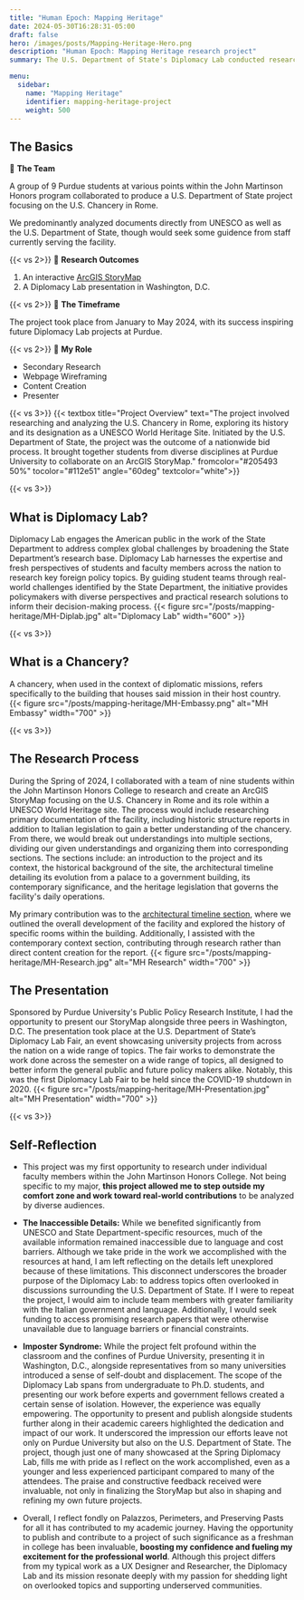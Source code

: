 ```yaml
---
title: "Human Epoch: Mapping Heritage"
date: 2024-05-30T16:28:31-05:00
draft: false
hero: /images/posts/Mapping-Heritage-Hero.png
description: "Human Epoch: Mapping Heritage research project"
summary: The U.S. Department of State's Diplomacy Lab conducted research on the cultural heritage and historic significance of the U.S. Chancery complex within the Historic Centre of Rome.

menu:
  sidebar:
    name: "Mapping Heritage"
    identifier: mapping-heritage-project
    weight: 500
---
```


## The Basics
🤝 **The Team**

A group of 9 Purdue students at various points within the John Martinson Honors program collaborated to produce a U.S. Department of State project focusing on the U.S. Chancery in Rome.

We predominantly analyzed documents directly from UNESCO as well as the U.S. Department of State, though would seek some guidence from staff currently serving the facility. 

{{< vs 2>}}
🚀 **Research Outcomes**
1. An interactive [ArcGIS StoryMap](https://storymaps.arcgis.com/stories/4c0ce6e6740144ffaea964f32994a48c)
2. A Diplomacy Lab presentation in Washington, D.C.

{{< vs 2>}}
📅 **The Timeframe**

The project took place from January to May 2024, with its success inspiring future Diplomacy Lab projects at Purdue. 

{{< vs 2>}}
🙋 **My Role**

- Secondary Research
- Webpage Wireframing
- Content Creation
- Presenter

{{< vs 3>}}
{{< textbox title="Project Overview" text="The project involved researching and analyzing the U.S. Chancery in Rome, exploring its history and its designation as a UNESCO World Heritage Site. Initiated by the U.S. Department of State, the project was the outcome of a nationwide bid process. It brought together students from diverse disciplines at Purdue University to collaborate on an ArcGIS StoryMap." fromcolor="#205493 50%" tocolor="#112e51" angle="60deg" textcolor="white">}}

{{< vs 3>}}
## What is Diplomacy Lab?
Diplomacy Lab engages the American public in the work of the State Department to address complex global challenges by broadening the State Department’s research base. Diplomacy Lab harnesses the expertise and fresh perspectives of students and faculty members across the nation to research key foreign policy topics. By guiding student teams through real-world challenges identified by the State Department, the initiative provides policymakers with diverse perspectives and practical research solutions to inform their decision-making process.
{{< figure src="/posts/mapping-heritage/MH-Diplab.jpg" alt="Diplomacy Lab" width="600" >}}

{{< vs 3>}}
## What is a Chancery?
A chancery, when used in the context of diplomatic missions, refers specifically to the building that houses said mission in their host country.
{{< figure src="/posts/mapping-heritage/MH-Embassy.png" alt="MH Embassy" width="700" >}}

{{< vs 3>}}
## The Research Process
During the Spring of 2024, I collaborated with a team of nine students within the John Martinson Honors College to research and create an ArcGIS StoryMap focusing on the U.S. Chancery in Rome and its role within a UNESCO World Heritage site. The process would include researching primary documentation of the facility, including historic structure reports in addition to Italian legislation to gain a better understanding of the chancery. From there, we would break out understandings into multiple sections, dividing our given understandings and organizing them into corresponding sections. The sections include: an introduction to the project and its context, the historical background of the site, the architectural timeline detailing its evolution from a palace to a government building, its contemporary significance, and the heritage legislation that governs the facility's daily operations.

My primary contribution was to the [architectural timeline section](https://www.google.com/url?q=https://storymaps.arcgis.com/stories/4c0ce6e6740144ffaea964f32994a48c%23ref-n-umpr1Y&sa=D&source=docs&ust=1735933716922371&usg=AOvVaw3SnYmuP191ny2iMw7r0sMw), where we outlined the overall development of the facility and explored the history of specific rooms within the building. Additionally, I assisted with the contemporary context section, contributing through research rather than direct content creation for the report. 
{{< figure src="/posts/mapping-heritage/MH-Research.jpg" alt="MH Research" width="700" >}}

## The Presentation
Sponsored by Purdue University's Public Policy Research Institute, I had the opportunity to present our StoryMap alongside three peers in Washington, D.C. The presentation took place at the U.S. Department of State’s Diplomacy Lab Fair, an event showcasing university projects from across the nation on a wide range of topics. The fair works to demonstrate the work done across the semester on a wide range of topics, all designed to better inform the general public and future policy makers alike. Notably, this was the first Diplomacy Lab Fair to be held since the COVID-19 shutdown in 2020. 
{{< figure src="/posts/mapping-heritage/MH-Presentation.jpg" alt="MH Presentation" width="700" >}}

{{< vs 3>}}
## Self-Reflection
- This project was my first opportunity to research under individual faculty members within the John Martinson Honors College. Not being specific to my major, **this project allowed me to step outside my comfort zone and work toward real-world contributions** to be analyzed by diverse audiences. 

- **The Inaccessible Details:** While we benefited significantly from UNESCO and State Department-specific resources, much of the available information remained inaccessible due to language and cost barriers. Although we take pride in the work we accomplished with the resources at hand, I am left reflecting on the details left unexplored because of these limitations. This disconnect underscores the broader purpose of the Diplomacy Lab: to address topics often overlooked in discussions surrounding the U.S. Department of State. If I were to repeat the project, I would aim to include team members with greater familiarity with the Italian government and language. Additionally, I would seek funding to access promising research papers that were otherwise unavailable due to language barriers or financial constraints.

- **Imposter Syndrome:** While the project felt profound within the classroom and the confines of Purdue University, presenting it in Washington, D.C., alongside representatives from so many universities introduced a sense of self-doubt and displacement. The scope of the Diplomacy Lab spans from undergraduate to Ph.D. students, and presenting our work before experts and government fellows created a certain sense of isolation. However, the experience was equally empowering. The opportunity to present and publish alongside students further along in their academic careers highlighted the dedication and impact of our work. It underscored the impression our efforts leave not only on Purdue University but also on the U.S. Department of State. The project, though just one of many showcased at the Spring Diplomacy Lab, fills me with pride as I reflect on the work accomplished, even as a younger and less experienced participant compared to many of the attendees. The praise and constructive feedback received were invaluable, not only in finalizing the StoryMap but also in shaping and refining my own future projects.

- Overall, I reflect fondly on Palazzos, Perimeters, and Preserving Pasts for all it has contributed to my academic journey. Having the opportunity to publish and contribute to a project of such significance as a freshman in college has been invaluable, **boosting my confidence and fueling my excitement for the professional world**. Although this project differs from my typical work as a UX Designer and Researcher, the Diplomacy Lab and its mission resonate deeply with my passion for shedding light on overlooked topics and supporting underserved communities.